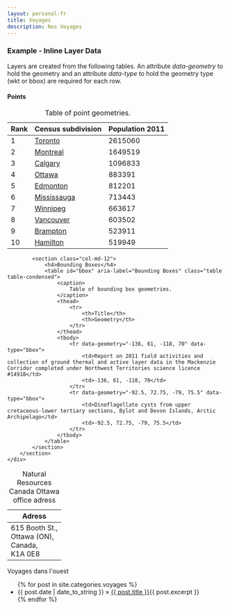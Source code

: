 ```yaml
---  
layout: personal-fr  
title: Voyages 
description: Nos Voyages  
---  
```


<div id="mygeomap" class="wb-geomap position">
  <div class="row">
    <div class="col-md-9">
      <div class="wb-geomap-map">
      </div>
  </div>
<div class="row">
		<section>
			<div class="wb-geomap-layers col-md-12">
				<h3>Example - Inline Layer Data</h3>
				<p>Layers are created from the following tables. An attribute <em>data-geometry</em> to hold the geometry and an attribute <em>data-type</em> to hold the geometry type (wkt or bbox) are required for each row.</p>
				<section>
					<h4>Points</h4>
					<table id="cities" aria-label="Points" class="table wb-tables">
						<caption>
							Table of point geometries.
						</caption>
						<thead>
							<tr>
								<th>Rank</th>
								<th>Census subdivision</th>
								<th>Population 2011</th>
							</tr>
						</thead>
						<tbody>
							<tr data-geometry="POINT (-79.3847, 43.6476)" data-type="wkt">
								<td>1</td>
								<td><a href="http://www.wikipedia.org/wiki/Toronto" title="Toronto">Toronto</a></td>
								<td>2615060</td>
							</tr>
							<tr data-geometry="POINT (-73.56123, 45.52927)" data-type="wkt">
								<td>2</td>
								<td><a href="http://www.wikipedia.org/wiki/Montreal" title="Montreal">Montreal</a></td>
								<td>1649519</td>
							</tr>
							<tr data-geometry="POINT (-114.05879, 51.04668)" data-type="wkt">
								<td>3</td>
								<td><a href="http://www.wikipedia.org/wiki/Calgary" title="Calgary">Calgary</a></td>
								<td>1096833</td>
							</tr>
							<tr data-geometry="POINT (-75.68937, 45.41072)" data-type="wkt">
								<td>4</td>
								<td><a href="http://www.wikipedia.org/wiki/Ottawa" title="Ottawa">Ottawa</a></td>
								<td>883391</td>
							</tr>
							<tr data-geometry="POINT (-113.49590, 53.53398)" data-type="wkt">
								<td>5</td>
								<td><a href="http://www.wikipedia.org/wiki/Edmonton" title="Edmonton">Edmonton</a></td>
								<td>812201</td>
							</tr>
							<tr data-geometry="POINT (-79.65, 43.60)" data-type="wkt">
								<td>6</td>
								<td><a href="http://www.wikipedia.org/wiki/Mississauga" title="Mississauga">Mississauga</a></td>
								<td>713443</td>
							</tr>
							<tr data-geometry="POINT (-97.14352, 49.89375)" data-type="wkt">
								<td>7</td>
								<td><a href="http://www.wikipedia.org/wiki/Winnipeg" title="Winnipeg">Winnipeg</a></td>
								<td>663617</td>
							</tr>
							<tr data-geometry="POINT (-123.10091, 49.26428)" data-type="wkt">
								<td>8</td>
								<td><a href="http://www.wikipedia.org/wiki/Vancouver" title="Vancouver">Vancouver</a></td>
								<td>603502</td>
							</tr>
							<tr data-geometry="POINT (-79.76181, 43.68686)" data-type="wkt">
								<td>9</td>
								<td><a href="http://www.wikipedia.org/wiki/Brampton" title="Brampton">Brampton</a></td>
								<td>523911</td>
							</tr>
							<tr data-geometry="POINT (-79.86788, 43.25717)" data-type="wkt">
								<td>10</td>
								<td><a href="http://www.wikipedia.org/wiki/Hamilton,_Ontario" title="Hamilton, Ontario">Hamilton</a></td>
								<td>519949</td>
							</tr>
						</tbody>
					</table>
				</section>
			</div>

			<section class="col-md-12">
				<h4>Bounding Boxes</h4>
				<table id="bbox" aria-label="Bounding Boxes" class="table table-condensed">
					<caption>
						Table of bounding box geometries.
					</caption>
					<thead>
						<tr>
							<th>Title</th>
							<th>Geometry</th>
						</tr>
					</thead>
					<tbody>
						<tr data-geometry="-136, 61, -118, 70" data-type="bbox">
							<td>Report on 2011 field activities and collection of ground thermal and active layer data in the Mackenzie Corridor completed under Northwest Territories science licence #14918</td>
							<td>-136, 61, -118, 70</td>
						</tr>
						<tr data-geometry="-92.5, 72.75, -79, 75.5" data-type="bbox">
							<td>Dinoflagellate cysts from upper cretaceous-lower tertiary sections, Bylot and Devon Islands, Arctic Archipelago</td>
							<td>-92.5, 72.75, -79, 75.5</td>
						</tr>
					</tbody>
				</table>
			</section>
		</section>
	</div>
</div>

<div id="location_map"
	class="wb-geomap static"
	data-wb-geomap='{
		"tables": [{
			"id": "addNRCan",
			"style": {
				"type": "symbol",
				"init": {
					"pointRadius": 12,
					"graphicName": "star",
					"strokeColor": "#FF0000",
					"fillColor": "#FF0000",
					"fillOpacity": 0.7
				}
			}
		}]
	}'>
	<div class="row">
		<div class="col-md-4">
			<!-- Insert Map Start (mandatory) -->
			<div class="wb-geomap-map"></div>
			<!-- Insert Map End -->
		</div>
		<!-- Insert Layer Data Start (mandatory) -->
		<div class="wb-geomap-layers col-md-4">
			<table id="addNRCan" aria-label="NRCan Ottawa office adress" class="table">
				<caption class="wb-inv">Natural Resources Canada Ottawa office adress</caption>
				<thead>
					<tr>
						<th>Adress</th>
					</tr>
				</thead>
				<tbody>
					<tr data-geometry="POINT (-75.70535, 45.3995)" data-type="wkt">
						<td>615 Booth St.,<br />Ottawa (ON),<br />Canada,<br />K1A 0E8</td>
					</tr>
				</tbody>
			</table>
		</div>
		<!-- Insert Layer Data End -->
	</div>
</div>


 Voyages dans l'ouest
 <ul class="posts">
   {% for post in site.categories.voyages %}
     <li><span>{{ post.date | date_to_string }}</span> » <a href="{{ post.url }}" title="{{ post.title }}">{{ post.title }}</a>{{ post.excerpt }}</li>
   {% endfor %}
 </ul>


